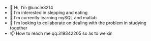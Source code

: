 - 👋 Hi, I’m @uncle3214
- 👀 I’m interested in slepping and eating
- 🌱 I’m currently learning mySQL and matlab
- 💞️ I’m looking to collaborate on dealing with the problem in studying together
- 📫 How to reach me qq:319342205 so as to weixin

<!---
uncle3214/uncle3214 is a ✨ special ✨ repository because its `README.md` (this file) appears on your GitHub profile.
You can click the Preview link to take a look at your changes.
--->
